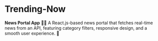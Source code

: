 # Trending-Now
**News Portal App** 📰✨   A React.js-based news portal that fetches real-time news from an API, featuring category filters, responsive design, and a smooth user experience. 🚀
